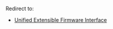 Redirect to:

*   [Unified Extensible Firmware Interface](/index.php?title=Unified_Extensible_Firmware_Interface&redirect=no "Unified Extensible Firmware Interface")